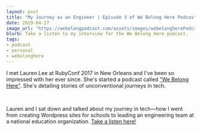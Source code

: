 ```yaml
---
layout: post
title: "My Journey as an Engineer | Episode 3 of We Belong Here Podcast"
date: 2019-04-27
image_url: "https://webelongpodcast.com/assets/images/webelongherePodcast.png"
blurb: Take a listen to my interview for the We Belong Here podcast.
tags:
- podcast
- personal
- webelonghere
---
```


I met Lauren Lee at RubyConf 2017 in New Orleans and I've been so impressed with her ever since. She's started a podcast called ["We Belong Here"](https://webelongpodcast.com/). She's detailing stories of unconventional journeys in tech.

&nbsp;

Lauren and I sat down and talked about my journey in tech—how I went from creating Wordpress sites for schools to leading an engineering team at a national education organization. [Take a listen here!](https://www.buzzsprout.com/265879/1006091-ep-3-stephanie-wilkinson-blending-a-love-for-education-with-tech)
